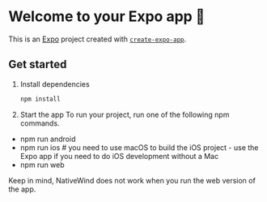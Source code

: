 # Welcome to your Expo app 👋

This is an [Expo](https://expo.dev) project created with [`create-expo-app`](https://www.npmjs.com/package/create-expo-app).

## Get started

1. Install dependencies

   ```bash
   npm install
   ```

2. Start the app
   To run your project, run one of the following npm commands.

- npm run android
- npm run ios # you need to use macOS to build the iOS project - use the Expo app if you need to do iOS development without a Mac
- npm run web

Keep in mind, NativeWind does not work when you run the web version of the app.
